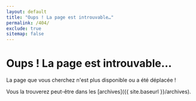 ```yaml
---
layout: default
title: "Oups ! La page est introuvable…"
permalink: /404/
exclude: true
sitemap: false
---
```

<h1 class="post-title">Oups ! La page est introuvable…</h1>

La page que vous cherchez n'est plus disponible ou a été déplacée !

Vous la trouverez peut-être dans les [archives]({{ site.baseurl }}/archives).
